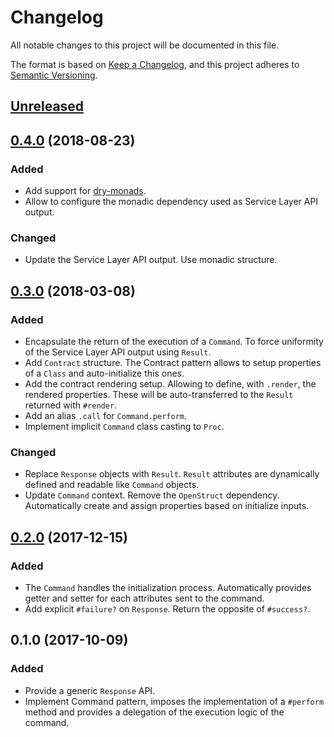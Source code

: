 # Changelog
All notable changes to this project will be documented in this file.

The format is based on [Keep a Changelog](https://keepachangelog.com/en/1.0.0/),
and this project adheres to [Semantic Versioning](https://semver.org/spec/v2.0.0.html).

## [Unreleased]

## [0.4.0] (2018-08-23)

### Added

* Add support for [dry-monads](https://github.com/dry-rb/dry-monads).
* Allow to configure the monadic dependency used as Service Layer API output.

### Changed

* Update the Service Layer API output. Use monadic structure.

## [0.3.0] (2018-03-08)

### Added

* Encapsulate the return of the execution of a `Command`. To force uniformity of
the Service Layer API output using `Result`.
* Add `Contract` structure. The Contract pattern allows to setup properties of a
`Class` and auto-initialize this ones.
* Add the contract rendering setup. Allowing to define, with `.render`, the
rendered properties. These will be auto-transferred to the `Result` returned
with `#render`.
* Add an alias `.call` for `Command.perform`.
* Implement implicit `Command` class casting to `Proc`.

### Changed

* Replace `Response` objects with `Result`. `Result` attributes are dynamically
defined and readable like `Command` objects.
* Update `Command` context. Remove the `OpenStruct` dependency. Automatically
create and assign properties based on initialize inputs.

## [0.2.0] (2017-12-15)

### Added

* The `Command` handles the initialization process. Automatically provides
getter and setter for each attributes sent to the command.
* Add explicit `#failure?` on `Response`. Return the opposite of `#success?`.

## 0.1.0 (2017-10-09)

### Added

* Provide a generic `Response` API.
* Implement Command pattern, imposes the implementation of a `#perform` method
and provides a delegation of the execution logic of the command.

[Unreleased]: https://github.com/gemologist/service_layer/compare/v0.4.0...master
[0.4.0]: https://github.com/gemologist/service_layer/compare/v0.3.0...v0.4.0
[0.3.0]: https://github.com/gemologist/service_layer/compare/v0.2.0...v0.3.0
[0.2.0]: https://github.com/gemologist/service_layer/compare/v0.1.0...v0.2.0
